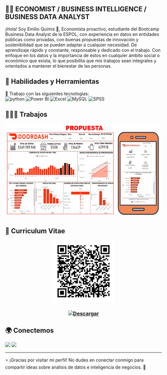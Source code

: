 ## 👨‍💻 ECONOMIST / BUSINESS INTELLIGENCE / BUSINESS DATA ANALYST  

¡Hola! Soy Emilio Quimis 👋, Economista proactivo, estudiante del Bootcamp Business Data Analyst de la ESPOL, con experiencia en datos en entidades públicas como privadas, con buenas propuestas de innovación y sostenibilidad que se pueden adaptar a cualquier necesidad. De aprendizaje rápido y constante, responsable y dedicado con el trabajo. Con enfoque en los datos y la importancia de estos en cualquier ámbito social o económico que exista, lo que posibilita que mis trabajos sean integrales y orientados a mantener el bienestar de las personas.

## 💼 Habilidades y Herramientas  
🚀 Trabajo con las siguientes tecnologías:  
<img  alt="python" src ="https://img.shields.io/badge/Python-14354C?style=for-the-badge&logo=python&logoColor=white"/>
<img alt="Power BI" src="https://img.shields.io/badge/Power%20BI-F2C811?style=for-the-badge&logo=Microsoft%20Power%20BI&logoColor=black"/>
<img alt="Excel" src="https://img.shields.io/badge/Excel-217346?style=for-the-badge&logo=Microsoft%20Excel&logoColor=white"/>
<img alt="MySQL" src="https://img.shields.io/badge/MySQL-4479A1?style=for-the-badge&logo=MySQL&logoColor=white"/>
<img alt="SPSS" src="https://img.shields.io/badge/SPSS-007ACC?style=for-the-badge&logo=IBM&logoColor=white"/>

## 👨🏽‍💼 Trabajos
<div align="center">
  <img href="https://github.com/EmilioQuimisM/-Coding-Bootcamps-ESPOL" height="300"  src="https://github.com/EmilioQuimisM/-Coding-Bootcamps-ESPOL/blob/main/Doordash.png" alt="Card header"/> 
</div>

## 🪪 Curriculum Vitae
<div align="center">
  <img height="200"  src="https://github.com/EmilioQuimisM/EmilioQuimisM/blob/main/Codigo%20QR.png" alt="Card header"/> 
</div>
<h3 align="center">
  <a href="https://drive.google.com/file/d/1Z3rexKRv6hgbh8CIEu1GZM8r7v9TXhbC/view?usp=drive_link" download>
    <img alt="Descargar" src="https://img.shields.io/badge/Descargar-007ACC?style=for-the-badge&logo=download&logoColor=white"/>
  </a>
</h3>



## 🌍 Conectemos    
<a href="mailto:emilioqm89@gmail.com" target="_blank"><img height="28" src = "https://img.shields.io/badge/gmail-c14438?&style=for-the-badge&logo=gmail&logoColor=white"></a>
<a href="https://www.linkedin.com/in/emilio-andres-quimis-muentes-569565196" target="_blank"> <img height="28" src = "https://img.shields.io/badge/-LinkedIn-0e76a8?style=for-the-badge&logo=Linkedin&logoColor=white"></a>

---

⭐ ¡Gracias por visitar mi perfil! No dudes en conectar conmigo para compartir ideas sobre análisis de datos e inteligencia de negocios. 🚀
